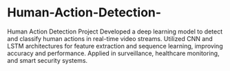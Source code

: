 # Human-Action-Detection-
Human Action Detection Project Developed a deep learning model to detect and classify human actions in real-time video streams. Utilized CNN and LSTM architectures for feature extraction and sequence learning, improving accuracy and performance. Applied in surveillance, healthcare monitoring, and smart security systems.
